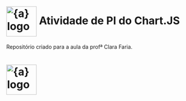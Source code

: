 <h1>
    <a href="https://www.sptech.school/">
      <img align="center" width="80px" src="https://avatars.githubusercontent.com/u/179507664?s=200&v=4" img width="80" alt="{a} logo" class="img-fluid"></a>
    <span>Atividade de PI do Chart.JS</span>
</h1> 

Repositório criado para a aula da profª Clara Faria. 

<h1>
    <a href="https://github.com/clarasalomaofaria">
      <img align="center" width="80px" src="https://avatars.githubusercontent.com/u/110926406?v=4" img width="80" alt="{a} logo" class="img-fluid"></a>
</h1>
